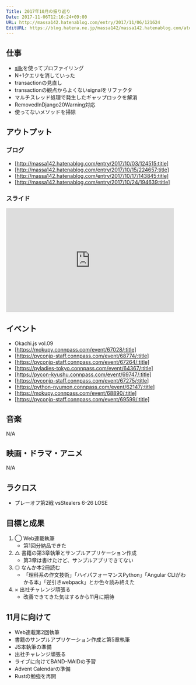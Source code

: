 ```yaml
---
Title: 2017年10月の振り返り
Date: 2017-11-06T12:16:24+09:00
URL: http://massa142.hatenablog.com/entry/2017/11/06/121624
EditURL: https://blog.hatena.ne.jp/massa142/massa142.hatenablog.com/atom/entry/8599973812314948977
---
```


## 仕事
+ [silk](https://github.com/jazzband/silk)を使ってプロファイリング
+ N+1クエリを消していった
+ transactionの見直し
+ transactionの観点からよくないsignalをリファクタ
+ マルチスレッド処理で発生したギャップロックを解消
+ RemovedInDjango20Warning対応
+ 使ってないメソッドを掃除

## アウトプット

### ブログ
+ [http://massa142.hatenablog.com/entry/2017/10/03/124515:title]
+ [http://massa142.hatenablog.com/entry/2017/10/15/224657:title]
+ [http://massa142.hatenablog.com/entry/2017/10/17/143845:title]
+ [http://massa142.hatenablog.com/entry/2017/10/24/194639:title]

### スライド

<iframe width="460" height="284" allowfullscreen frameborder=0 src="https://slideship.com/embed/presentations/R4Fw1PkQheNErh7zu5Pzzj/">
</iframe>

## イベント
+ Okachi.js vol.09
+ [https://mokupy.connpass.com/event/67028/:title]
+ [https://pyconjp-staff.connpass.com/event/68774/:title]
+ [https://pyconjp-staff.connpass.com/event/67264/:title]
+ [https://pyladies-tokyo.connpass.com/event/64367/:title]
+ [https://pycon-kyushu.connpass.com/event/69747/:title]
+ [https://pyconjp-staff.connpass.com/event/67275/:title]
+ [https://python-nyumon.connpass.com/event/62147/:title]
+ [https://mokupy.connpass.com/event/68890/:title]
+ [https://pyconjp-staff.connpass.com/event/69599/:title]

## 音楽
N/A
	
## 映画・ドラマ・アニメ
N/A

## ラクロス
+ プレーオフ第2戦 vsStealers 6-26 LOSE


## 目標と成果
1. ◯ Web連載執筆
    + 第1回分納品できた
1. △ 書籍の第3章執筆とサンプルアプリケーション作成
    + 第3章は書けたけど、サンプルアプリできてない
1. ◎ なんか本2冊読む
    + 「理科系の作文技術」「ハイパフォーマンスPython」「Angular CLIがわかる本」「逆引きwebpack」とか色々読み終えた
1. × 出社チャレンジ頑張る
	+ 改善できてきた気はするから11月に期待

## 11月に向けて
+ Web連載第2回執筆
+ 書籍のサンプルアプリケーション作成と第5章執筆
+ JS本執筆の準備
+ 出社チャレンジ頑張る
+ ライブに向けてBAND-MAIDの予習 
+ Advent Calendarの準備
+ Rustの勉強を再開
